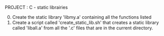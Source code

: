 PROJECT : C - static librairies

0. Create the static library 'libmy.a' containing all the functions listed
1. Create a script called 'create_static_lib.sh' that creates a static library called 'liball.a' from all the '.c' files that are in the current directory.
